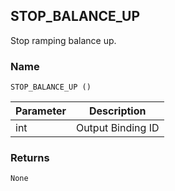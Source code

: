 ## STOP\_BALANCE\_UP

Stop ramping balance up.


### Name

`STOP_BALANCE_UP ()`


| Parameter | Description       |
| --------- | ----------------- |
| int       | Output Binding ID |


### Returns

`None`
